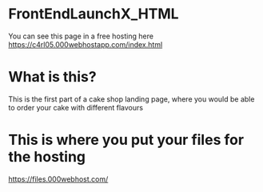 # FrontEndLaunchX_HTML
You can see this page in a free hosting here https://c4rl05.000webhostapp.com/index.html
# What is this?
This is the first part of a cake shop landing page, where you would be able to order your cake
with different flavours 
# This is where you put your files for the hosting
https://files.000webhost.com/

